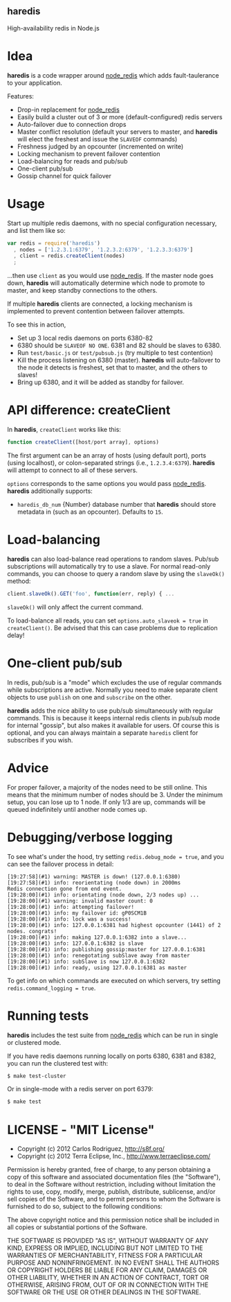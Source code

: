 haredis
-------

High-availability redis in Node.js

Idea
====

**haredis** is a code wrapper around [node_redis](https://github.com/mranney/node_redis)
which adds fault-taulerance to your application.

Features:

- Drop-in replacement for [node_redis](https://github.com/mranney/node_redis)
- Easily build a cluster out of 3 or more (default-configured) redis servers
- Auto-failover due to connection drops
- Master conflict resolution (default your servers to master, and **haredis**
  will elect the freshest and issue the `SLAVEOF` commands)
- Freshness judged by an opcounter (incremented on write)
- Locking mechanism to prevent failover contention
- Load-balancing for reads and pub/sub
- One-client pub/sub
- Gossip channel for quick failover

Usage
=====

Start up multiple redis daemons, with no special configuration necessary, and
list them like so:

```javascript
var redis = require('haredis')
  , nodes = ['1.2.3.1:6379', '1.2.3.2:6379', '1.2.3.3:6379']
  , client = redis.createClient(nodes)
  ;
```

...then use `client` as you would use [node_redis](https://github.com/mranney/node_redis).
If the master node goes down, **haredis** will automatically determine which node
to promote to master, and keep standby connections to the others.

If multiple **haredis** clients are connected, a locking mechanism is implemented
to prevent contention between failover attempts.

To see this in action,

- Set up 3 local redis daemons on ports 6380-82
- 6380 should be `SLAVEOF NO ONE`. 6381 and 82 should be slaves to 6380.
- Run `test/basic.js` or `test/pubsub.js` (try multiple to test contention)
- Kill the process listening on 6380 (master). **haredis** will auto-failover to
  the node it detects is freshest, set that to master, and the others to slaves!
- Bring up 6380, and it will be added as standby for failover.

API difference: createClient
============================

In **haredis**, `createClient` works like this:

```javascript
function createClient([host/port array], options)
```

The first argument can be an array of hosts (using default port), ports (using
localhost), or colon-separated strings (i.e., `1.2.3.4:6379`). **haredis** will
attempt to connect to all of these servers.

`options` corresponds to the same options you would pass
[node_redis](https://github.com/mranney/node_redis). **haredis**
additionally supports:

- `haredis_db_num` {Number} database number that **haredis** should store metadata
  in (such as an opcounter). Defaults to `15`.

Load-balancing
==============

**haredis** can also load-balance read operations to random slaves. Pub/sub
subscriptions will automatically try to use a slave. For normal read-only
commands, you can choose to query a random slave by using the `slaveOk()` method:

```javascript
client.slaveOk().GET('foo', function(err, reply) { ...
```

`slaveOk()` will only affect the current command.

To load-balance all reads, you can set `options.auto_slaveok = true` in
`createClient()`. Be advised that this can case problems due to replication delay!

One-client pub/sub
==================

In redis, pub/sub is a "mode" which excludes the use of regular commands while
subscriptions are active. Normally you need to make separate client objects to
use `publish` on one and `subscribe` on the other.

**haredis** adds the nice ability to use pub/sub simultaneously with regular
commands. This is because it keeps internal redis clients in pub/sub mode for
internal "gossip", but also makes it available for users. Of course this is
optional, and you can always maintain a separate `haredis` client for subscribes
if you wish.

Advice
======

For proper failover, a majority of the nodes need to be still online. This means
that the minimum number of nodes should be 3. Under the minimum setup, you can
lose up to 1 node. If only 1/3 are up, commands will be queued indefinitely until
another node comes up.

Debugging/verbose logging
=========================

To see what's under the hood, try setting `redis.debug_mode = true`, and you can
see the failover process in detail:

```
[19:27:58](#1) warning: MASTER is down! (127.0.0.1:6380)
[19:27:58](#1) info: reorientating (node down) in 2000ms
Redis connection gone from end event.
[19:28:00](#1) info: orientating (node down, 2/3 nodes up) ...
[19:28:00](#1) warning: invalid master count: 0
[19:28:00](#1) info: attempting failover!
[19:28:00](#1) info: my failover id: gP0SCM1B
[19:28:00](#1) info: lock was a success!
[19:28:00](#1) info: 127.0.0.1:6381 had highest opcounter (1441) of 2 nodes. congrats!
[19:28:00](#1) info: making 127.0.0.1:6382 into a slave...
[19:28:00](#1) info: 127.0.0.1:6382 is slave
[19:28:00](#1) info: publishing gossip:master for 127.0.0.1:6381
[19:28:00](#1) info: renegotating subSlave away from master
[19:28:00](#1) info: subSlave is now 127.0.0.1:6382
[19:28:00](#1) info: ready, using 127.0.0.1:6381 as master
```

To get info on which commands are executed on which servers, try setting
`redis.command_logging = true`.

Running tests
=============

**haredis** includes the test suite from [node_redis](https://github.com/mranney/node_redis)
which can be run in single or clustered mode.

If you have redis daemons running locally on ports 6380, 6381 and 8382, you can
run the clustered test with:

```bash
$ make test-cluster
```

Or in single-mode with a redis server on port 6379:

```bash
$ make test
```

LICENSE - "MIT License"
=======================

- Copyright (c) 2012 Carlos Rodriguez, http://s8f.org/
- Copyright (c) 2012 Terra Eclipse, Inc., http://www.terraeclipse.com/

Permission is hereby granted, free of charge, to any person
obtaining a copy of this software and associated documentation
files (the "Software"), to deal in the Software without
restriction, including without limitation the rights to use,
copy, modify, merge, publish, distribute, sublicense, and/or sell
copies of the Software, and to permit persons to whom the
Software is furnished to do so, subject to the following
conditions:

The above copyright notice and this permission notice shall be
included in all copies or substantial portions of the Software.

THE SOFTWARE IS PROVIDED "AS IS", WITHOUT WARRANTY OF ANY KIND,
EXPRESS OR IMPLIED, INCLUDING BUT NOT LIMITED TO THE WARRANTIES
OF MERCHANTABILITY, FITNESS FOR A PARTICULAR PURPOSE AND
NONINFRINGEMENT. IN NO EVENT SHALL THE AUTHORS OR COPYRIGHT
HOLDERS BE LIABLE FOR ANY CLAIM, DAMAGES OR OTHER LIABILITY,
WHETHER IN AN ACTION OF CONTRACT, TORT OR OTHERWISE, ARISING
FROM, OUT OF OR IN CONNECTION WITH THE SOFTWARE OR THE USE OR
OTHER DEALINGS IN THE SOFTWARE.